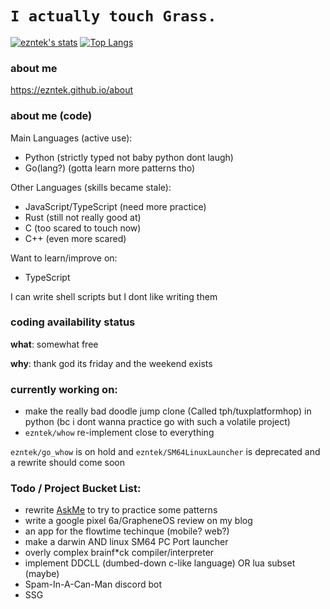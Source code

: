 # `I actually touch Grass.`
[![ezntek's stats](https://github-readme-stats.vercel.app/api?username=ezntek&count_private=true&show_icons=true&theme=radical)](https://github.com/anuraghazra/github-readme-stats)
[![Top Langs](https://github-readme-stats.vercel.app/api/top-langs/?username=ezntek&theme=radical)](https://github.com/anuraghazra/github-readme-stats)

### about me
https://ezntek.github.io/about

### about me (code)
Main Languages (active use):
* Python (strictly typed not baby python dont laugh)
* Go(lang?) (gotta learn more patterns tho)

Other Languages (skills became stale):
* JavaScript/TypeScript (need more practice)
* Rust (still not really good at)
* C (too scared to touch now)
* C++ (even more scared)

Want to learn/improve on:
* TypeScript

I can write shell scripts but I dont like writing them

### coding availability status
**what**: somewhat free

**why**: thank god its friday and the weekend exists

### currently working on:

* make the really bad doodle jump clone (Called tph/tuxplatformhop) in python (bc i dont wanna practice go with such a volatile project)
* `ezntek/whow` re-implement close to everything

`ezntek/go_whow` is on hold and `ezntek/SM64LinuxLauncher` is deprecated and a rewrite should come soon

### Todo / Project Bucket List:

* rewrite [AskMe](https://github.com/daringcuteseal/AskMe) to try to practice some patterns
* write a google pixel 6a/GrapheneOS review on my blog
* an app for the flowtime techinque (mobile? web?)
* make a darwin AND linux SM64 PC Port launcher
* overly complex brainf\*ck compiler/interpreter
* implement DDCLL (dumbed-down c-like language) OR lua subset (maybe)
* Spam-In-A-Can-Man discord bot
* SSG

